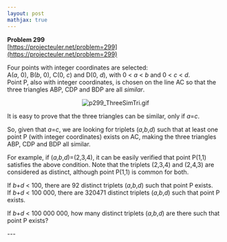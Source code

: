 ```yaml
---
layout: post
mathjax: true
---
```

**Problem 299**  
[https://projecteuler.net/problem=299](https://projecteuler.net/problem=299)

<p>Four points with integer coordinates are selected:<br />A(<var>a</var>, 0), B(<var>b</var>, 0), C(0, <var>c</var>) and D(0, <var>d</var>), 
with 0 &lt; <var>a</var> &lt; <var>b</var> and 0 &lt; <var>c</var> &lt; <var>d</var>.<br />
Point P, also with integer coordinates, is chosen on the line AC so that the three triangles ABP, CDP and BDP are all <dfn title="Have equal angles">similar</dfn>.</p>
<div align="center"><img src="project/images/p299_ThreeSimTri.gif" class="dark_img" alt="p299_ThreeSimTri.gif" /></div>
<p>It is easy to prove that the three triangles can be similar, only if <var>a</var>=<var>c</var>.</p>

<p>So, given that <var>a</var>=<var>c</var>, we are looking for triplets (<var>a</var>,<var>b</var>,<var>d</var>) such that at least one point P (with integer coordinates) exists on AC, making the three triangles ABP, CDP and BDP all similar.</p>

<p>For example, if (<var>a</var>,<var>b</var>,<var>d</var>)=(2,3,4), it can be easily verified that point P(1,1) satisfies the above condition. 
Note that the triplets (2,3,4) and (2,4,3) are considered as distinct, although point P(1,1) is common for both.</p>

<p>If <var>b</var>+<var>d</var> &lt; 100, there are 92 distinct triplets (<var>a</var>,<var>b</var>,<var>d</var>) such that point P exists.<br />
If <var>b</var>+<var>d</var> &lt; 100 000, there are 320471 distinct triplets (<var>a</var>,<var>b</var>,<var>d</var>) such that point P exists.</p>
<p>If <var>b</var>+<var>d</var> &lt; 100 000 000, how many distinct triplets (<var>a</var>,<var>b</var>,<var>d</var>) are there such that point P exists?</p>
---
